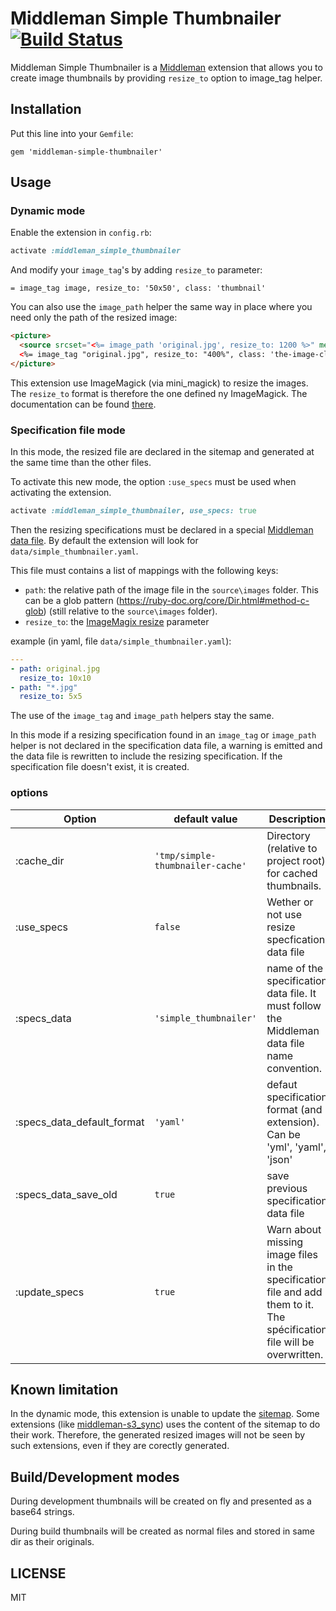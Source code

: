 Middleman Simple Thumbnailer [![Build Status](https://travis-ci.org/kubenstein/middleman-simple-thumbnailer.png?branch=master)](https://travis-ci.org/kubenstein/middleman-simple-thumbnailer)
=============

Middleman Simple Thumbnailer is a [Middleman](http://middlemanapp.com/) extension that allows you to create image thumbnails by providing `resize_to` option to image_tag helper.


## Installation

Put this line into your `Gemfile`:
```
gem 'middleman-simple-thumbnailer'
```

## Usage


### Dynamic mode

Enable the extension in `config.rb`:
```ruby
activate :middleman_simple_thumbnailer
```

And modify your `image_tag`'s by adding `resize_to` parameter:
```
= image_tag image, resize_to: '50x50', class: 'thumbnail'
```

You can also use the `image_path` helper the same way in place where you need only the path of the resized image:
```html
<picture>
  <source srcset="<%= image_path 'original.jpg', resize_to: 1200 %>" media="(min-width: 900px)">
  <%= image_tag "original.jpg", resize_to: "400%", class: 'the-image-class' %>
</picture>
``` 

This extension use ImageMagick (via mini_magick) to resize the images.
The `resize_to` format is therefore the one defined ny ImageMagick. The documentation can be found [there](http://www.imagemagick.org/script/command-line-processing.php#geometry).

### Specification file mode

In this mode, the resized file are declared in the sitemap and generated at the same time than the other files.

To activate this new mode, the option `:use_specs` must be used when activating the extension.

```ruby
activate :middleman_simple_thumbnailer, use_specs: true
```

Then the resizing specifications must be declared in a special [Middleman data file](https://middlemanapp.com/advanced/data-files/). By default the extension will look for `data/simple_thumbnailer.yaml`.

This file must contains a list of mappings with the following keys:
  - `path`: the relative path of the image file in the `source\images` folder. This can be a glob pattern (https://ruby-doc.org/core/Dir.html#method-c-glob) (still relative to the `source\images` folder).
  - `resize_to`: the [ImageMagix resize](http://www.imagemagick.org/script/command-line-processing.php#geometry) parameter

example (in yaml, file `data/simple_thumbnailer.yaml`):

```yaml
---
- path: original.jpg
  resize_to: 10x10
- path: "*.jpg"
  resize_to: 5x5
```

The use of the `image_tag` and `image_path` helpers stay the same.

In this mode if a resizing specification found in an `image_tag` or `image_path` helper is not declared in the specification data file, a warning is emitted and the data file is rewritten to include the resizing specification. If the specification file doesn't exist, it is created.


### options

Option                        | default value                    | Description 
------------------------------|----------------------------------|-------------
:cache_dir                    | `'tmp/simple-thumbnailer-cache'` | Directory (relative to project root) for cached thumbnails.
:use_specs                    | `false`                          | Wether or not use resize specfication data file
:specs\_data                  | `'simple_thumbnailer'`           | name of the specification data file. It must follow the Middleman data file name convention.
:specs\_data\_default\_format | `'yaml'`                         | defaut specification format (and extension). Can be 'yml', 'yaml', 'json'
:specs\_data\_save\_old       | `true`                           | save previous specification data file
:update\_specs                | `true`                           | Warn about missing image files in the specification file and add them to it. The spécification file will be overwritten.


## Known limitation

In the dynamic mode, this extension is unable to update the [sitemap](https://middlemanapp.com/advanced/sitemap/). Some extensions (like [middleman-s3_sync](https://github.com/fredjean/middleman-s3_sync)) uses the content of the sitemap to do their work. Therefore, the generated resized images will not be seen by such extensions, even if they are corectly generated.


## Build/Development modes

During development thumbnails will be created on fly and presented as a base64 strings.

During build thumbnails will be created as normal files and stored in same dir as their originals.



## LICENSE

MIT
